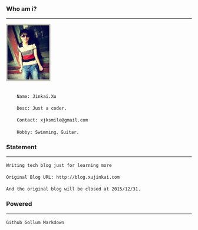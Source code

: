 

### Who am i?

***

<img src="/Resource/2016/jk.png" width="120px" id="imgJK"/>

<pre id="infoJK"><code>
    Name: Jinkai.Xu
    
    Desc: Just a coder.
        
    Contact: xjksmile@gmail.com
    
    Hobby: Swimming、Guitar.    
</code></pre>
    
### Statement

***

    Writing tech blog just for learning more

    Original Blog URL: http://blog.xujinkai.com
    
    And the original blog will be closed at 2015/12/31.
    
    

### Powered

***

    Github Gollum Markdown



